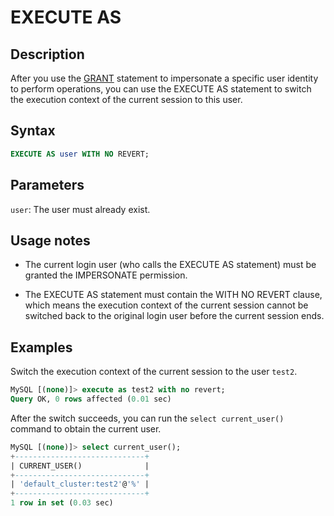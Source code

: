 # EXECUTE AS

## Description

After you use the [GRANT](../account-management/GRANT.md) statement to impersonate a specific user identity to perform operations, you can use the EXECUTE AS statement to switch the execution context of the current session to this user.

## Syntax

```SQL
EXECUTE AS user WITH NO REVERT;
```

## Parameters

`user`: The user must already exist.

## Usage notes

- The current login user (who calls the EXECUTE AS statement) must be granted the IMPERSONATE permission.

- The EXECUTE AS statement must contain the WITH NO REVERT clause, which means the execution context of the current session cannot be switched back to the original login user before the current session ends.

## Examples

Switch the execution context of the current session to the user `test2`.

```SQL
MySQL [(none)]> execute as test2 with no revert;
Query OK, 0 rows affected (0.01 sec)
```

After the switch succeeds, you can run the `select current_user()` command to obtain the current user.

```SQL
MySQL [(none)]> select current_user();
+-----------------------------+
| CURRENT_USER()              |
+-----------------------------+
| 'default_cluster:test2'@'%' |
+-----------------------------+
1 row in set (0.03 sec)
```
